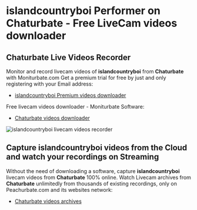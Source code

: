 # islandcountryboi Performer on Chaturbate - Free LiveCam videos downloader

## Chaturbate Live Videos Recorder

Monitor and record livecam videos of **islandcountryboi** from **Chaturbate** with Moniturbate.com
Get a premium trial for free by just and only registering with your Email address:
* [islandcountryboi Premium videos downloader](https://moniturbate.com/request-demo-licence-key.html)

Free livecam videos downloader - Moniturbate Software:
* [Chaturbate videos downloader](https://moniturbate.com/moniturbate-download-software.html)

![islandcountryboi livecam videos recorder](https://peachurnet.com/templates/moniturbate-software.png)


## Capture islandcountryboi videos from the Cloud and watch your recordings on Streaming

Without the need of downloading a software, capture **islandcountryboi** livecam videos from **Chaturbate** 100% online.
Watch Livecam archives from **Chaturbate** unlimitedly from thousands of existing recordings, only on Peachurbate.com and its websites network:
* [Chaturbate videos archives](https://peachurnet.com/)